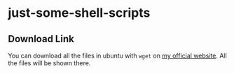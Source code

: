 # just-some-shell-scripts

## Download Link
You can download all the files in ubuntu with `wget` on [my official website](https://texmex100.tk).
All the files will be shown there.
